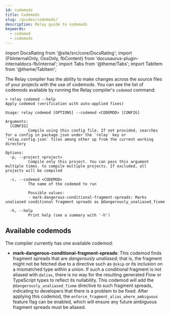 ```yaml
---
id: codemods
title: Codemods
slug: /guides/codemods/
description: Relay guide to codemods
keywords:
  - codemod
  - codemods
---
```


import DocsRating from '@site/src/core/DocsRating'; import {FbInternalOnly,
OssOnly, fbContent} from 'docusaurus-plugin-internaldocs-fb/internal'; import
Tabs from '@theme/Tabs'; import TabItem from '@theme/TabItem';

The Relay compiler has the ability to make changes across the source files of
your projects with the use of codemods. You can see the list of codemods
available by running the Relay compiler's `codemod` command:

```
> relay codemod --help
Apply codemod (verification with auto-applied fixes)

Usage: relay codemod [OPTIONS] --codemod <CODEMOD> [CONFIG]

Arguments:
  [CONFIG]
          Compile using this config file. If not provided, searches for a config in package.json under the `relay` key or `relay.config.json` files among other up from the current working directory

Options:
  -p, --project <project>
          Compile only this project. You can pass this argument multiple times. to compile multiple projects. If excluded, all projects will be compiled

  -c, --codemod <CODEMOD>
          The name of the codemod to run

          Possible values:
          - mark-dangerous-conditional-fragment-spreads: Marks unaliased conditional fragment spreads as @dangerously_unaliased_fixme

  -h, --help
          Print help (see a summary with '-h')
```

## Available codemods

The compiler currently has one available codemod:

- **mark-dangerous-conditional-fragment-spreads**: This codemod finds fragment
  spreads that are _dangerously unaliased_; that is, the fragment might not be
  fetched due to a directive such as `@skip` or its inclusion on a mismatched
  type within a union. If such a conditional fragment is not aliased with
  `@alias`, there is no way for the resulting generated Flow or TypeScript types
  to reflect its nullability. This codemod will add the
  `@dangerously_unaliased_fixme` directive to such fragment spreads, indicating
  to developers that there is a problem to be fixed. After applying this
  codemod, the `enforce_fragment_alias_where_ambiguous` feature flag can be
  enabled, which will ensure any future ambiguous fragment spreads must be
  aliased.
